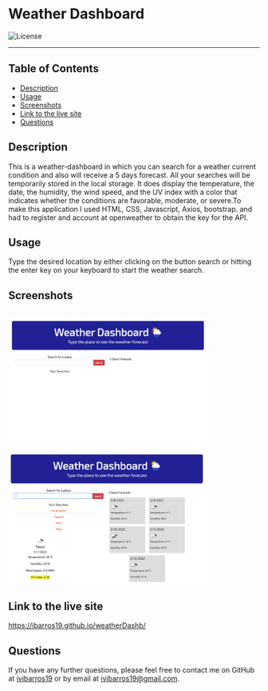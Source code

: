 # Weather Dashboard
  ![License](https://img.shields.io/badge/License-MIT-blue)
<hr>
  <h2>Table of Contents</h2>
  
  * [Description](#description)
  * [Usage](#usage)
  * [Screenshots](#scrs)
  * [Link to the live site](#live)
  * [Questions](#questions)
  
  <a name='description'></a>
  ## Description
  This is a weather-dashboard in which you can search for a weather current condition and also will receive a 5 days forecast. All your searches will be temporarily stored in the local storage. It does display the temperature, the date, the humidity, the wind speed, and the UV index with a color that indicates whether the conditions are favorable, moderate, or severe.To make this application I used HTML, CSS, Javascript, Axios, bootstrap. and had to register and account at openweather to obtain the key for the API.
  <a name='usage'></a>
  ## Usage
  Type the desired location by either clicking on the button search or hitting the enter key on your keyboard to start the weather search.
 
  <a name='scrs'></a>
  ## Screenshots<br>
  <br><img src="assets/img/Screenshot1.png" target="blank" width=400px>
<br><img src="assets/img/Screenshot2.png" target="blank" width=400px>
<br>
<a name='live'></a>
## Link to the live site<br>
<a href="https://ibarros19.github.io/weatherDashb/" target="blank">https://ibarros19.github.io/weatherDashb/</a>
  <a name='questions'></a>
  ## Questions
  If you have any further questions, please feel free to contact me on GitHub at [ivibarros19](https://github.com/ivibarros19) or by email at [ivibarros19@gmail.com](ivibarros19@gmail.com).
